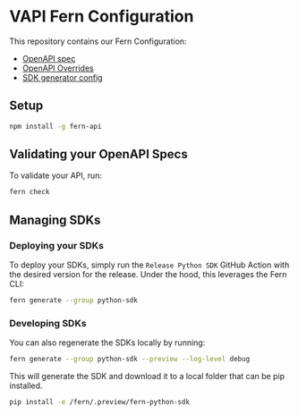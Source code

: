 # VAPI Fern Configuration

This repository contains our Fern Configuration:

- [OpenAPI spec](./openapi.json)
- [OpenAPI Overrides](./openapi-overrides.yml)
- [SDK generator config](./fern/generators.yml)

## Setup

```sh
npm install -g fern-api
```

## Validating your OpenAPI Specs

To validate your API, run:

```sh
fern check
```

## Managing SDKs

### Deploying your SDKs

To deploy your SDKs, simply run the `Release Python SDK` GitHub Action with the 
desired version for the release. Under the hood, this leverages the Fern CLI:

```sh
fern generate --group python-sdk
```

### Developing SDKs

You can also regenerate the SDKs locally by running:

```sh
fern generate --group python-sdk --preview --log-level debug
```

This will generate the SDK and download it to a local folder that can be pip installed.

```sh
pip install -e /fern/.preview/fern-python-sdk
```
